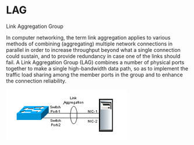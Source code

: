 # LAG


Link Aggregation Group

In computer networking, the term link aggregation applies to various
methods of combining (aggregating) multiple network connections in
parallel in order to increase throughput beyond what a single connection
could sustain, and to provide redundancy in case one of the links should
fail. A Link Aggregation Group (LAG) combines a number of physical ports
together to make a single high-bandwidth data path, so as to implement
the traffic load sharing among the member ports in the group and to
enhance the connection reliability.

![](./images/15008484.png?width=333)

